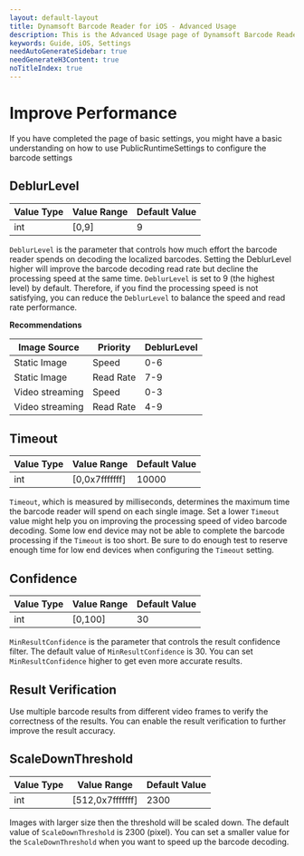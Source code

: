 ```yaml
---
layout: default-layout
title: Dynamsoft Barcode Reader for iOS - Advanced Usage
description: This is the Advanced Usage page of Dynamsoft Barcode Reader for iOS SDK.
keywords: Guide, iOS, Settings
needAutoGenerateSidebar: true
needGenerateH3Content: true
noTitleIndex: true
---
```


# Improve Performance

If you have completed the page of basic settings, you might have a basic understanding on how to use PublicRuntimeSettings to configure the barcode settings

## DeblurLevel

| Value Type | Value Range | Default Value |
| ---------- | ----------- | ------------- |
| int | [0,9] | 9 |

`DeblurLevel` is the parameter that controls how much effort the barcode reader spends on decoding the localized barcodes. Setting the DeblurLevel higher will improve the barcode decoding read rate but decline the processing speed at the same time. `DeblurLevel` is set to 9 (the highest level) by default. Therefore, if you find the processing speed is not satisfying, you can reduce the `DeblurLevel` to balance the speed and read rate performance.

**Recommendations**

| Image Source | Priority | DeblurLevel |
| ------------ | -------- | ----------- |
| Static Image | Speed | 0-6 |
| Static Image | Read Rate | 7-9 |
| Video streaming | Speed | 0-3 |
| Video streaming | Read Rate | 4-9 |

## Timeout

| Value Type | Value Range | Default Value |
| ---------- | ----------- | ------------- |
| int | [0,0x7fffffff] | 10000 |

`Timeout`, which is measured by milliseconds, determines the maximum time the barcode reader will spend on each single image. Set a lower `Timeout` value might help you on improving the processing speed of video barcode decoding. Some low end device may not be able to complete the barcode processing if the `Timeout` is too short. Be sure to do enough test to reserve enough time for low end devices when configuring the `Timeout` setting.

## Confidence

| Value Type | Value Range | Default Value |
| ---------- | ----------- | ------------- |
| int | [0,100] | 30 |

`MinResultConfidence` is the parameter that controls the result confidence filter. The default value of `MinResultConfidence` is 30. You can set `MinResultConfidence` higher to get even more accurate results.

## Result Verification

Use multiple barcode results from different video frames to verify the correctness of the results. You can enable the result verification to further improve the result accuracy.

## ScaleDownThreshold

| Value Type | Value Range | Default Value |
| ---------- | ----------- | ------------- |
| int | [512,0x7fffffff] | 2300 |

Images with larger size then the threshold will be scaled down. The default value of `ScaleDownThreshold` is 2300 (pixel). You can set a smaller value for the `ScaleDownThreshold` when you want to speed up the barcode decoding.
